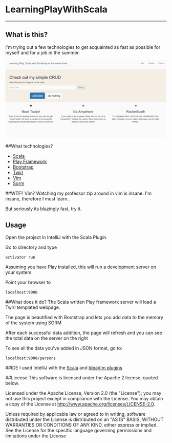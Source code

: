 # LearningPlayWithScala
----
## What is this?
I'm trying out a few technologies to get acquainted as fast as possible for myself and for a job in the summer.

![LearningPlayWithScala Gif](/app/assets/previewlearningwithscala.gif?raw=true)

##What technologies?
* [Scala](http://www.scala-lang.org/)
* [Play Framework](https://www.playframework.com/)
* [Bootstrap](http://getbootstrap.com/)
* [Twirl](http://www.scalatra.org/2.4/guides/views/twirl.html)
* [Vim](http://www.vim.org/)
* [Sorm](http://sorm-framework.org/)

##WTF? Vim?
Watching my professor zip around in vim is insane. I'm insane, therefore I must learn..

But seriously its blazingly fast, try it.

## Usage
Open the project in IntelliJ with the Scala Plugin. 

Go to directory and type

    activator run

Assuming you have Play installed, this will run a development server on your system.

Point your browser to 

    localhost:9000

##What does it do?
The Scala written Play framework server will load a Twirl templated webpage.

The page is beautified with Bootstrap and lets you add data to the memory of the system using SORM

After each successful data addition, the page will refresh and you can see the total data on the server on the right

To see all the data you've added in JSON format, go to:

    localhost:9000/persons

##IDE
I used IntelliJ with the [Scala](https://plugins.jetbrains.com/plugin/?id=1347) and [IdeaVim plugins](https://plugins.jetbrains.com/plugin/164)

##License
This software is licensed under the Apache 2 license, quoted below.

Licensed under the Apache License, Version 2.0 (the "License"); you may not use this project except in compliance with
the License. You may obtain a copy of the License at http://www.apache.org/licenses/LICENSE-2.0.

Unless required by applicable law or agreed to in writing, software distributed under the License is distributed on an
"AS IS" BASIS, WITHOUT WARRANTIES OR CONDITIONS OF ANY KIND, either express or implied. See the License for the specific
language governing permissions and limitations under the License
